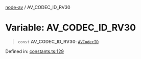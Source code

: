 [node-av](../globals.md) / AV\_CODEC\_ID\_RV30

# Variable: AV\_CODEC\_ID\_RV30

> `const` **AV\_CODEC\_ID\_RV30**: [`AVCodecID`](../type-aliases/AVCodecID.md)

Defined in: [constants.ts:129](https://github.com/seydx/av/blob/f8631fc881b394300b1479f511d55cf1c370a87f/src/constants/constants.ts#L129)

